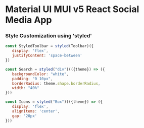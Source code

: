 # Material UI MUI v5 React Social Media App


### Style Customization using 'styled'

```js
const StyledToolbar = styled(Toolbar)({
   display: 'flex',
   justifyContent: 'space-between'
})

const Search = styled("div")(({theme}) => ({
   backgroundColor: "white",
   padding: "0 10px",
   borderRadius: theme.shape.borderRadius,
   width: "40%"
}))

const Icons = styled("Box")(({theme}) => ({
   display: 'flex',
   alignItems: 'center',
   gap: '20px'
}))
```